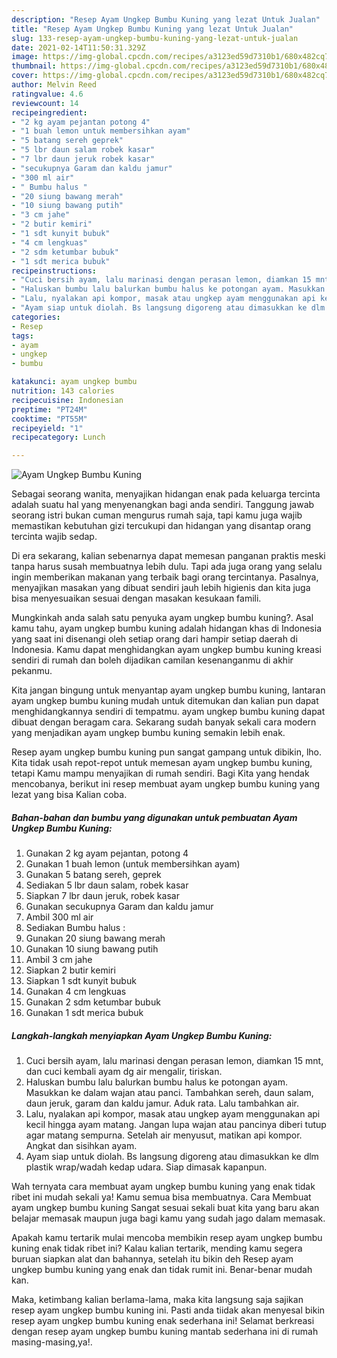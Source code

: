 ```yaml
---
description: "Resep Ayam Ungkep Bumbu Kuning yang lezat Untuk Jualan"
title: "Resep Ayam Ungkep Bumbu Kuning yang lezat Untuk Jualan"
slug: 133-resep-ayam-ungkep-bumbu-kuning-yang-lezat-untuk-jualan
date: 2021-02-14T11:50:31.329Z
image: https://img-global.cpcdn.com/recipes/a3123ed59d7310b1/680x482cq70/ayam-ungkep-bumbu-kuning-foto-resep-utama.jpg
thumbnail: https://img-global.cpcdn.com/recipes/a3123ed59d7310b1/680x482cq70/ayam-ungkep-bumbu-kuning-foto-resep-utama.jpg
cover: https://img-global.cpcdn.com/recipes/a3123ed59d7310b1/680x482cq70/ayam-ungkep-bumbu-kuning-foto-resep-utama.jpg
author: Melvin Reed
ratingvalue: 4.6
reviewcount: 14
recipeingredient:
- "2 kg ayam pejantan potong 4"
- "1 buah lemon untuk membersihkan ayam"
- "5 batang sereh geprek"
- "5 lbr daun salam robek kasar"
- "7 lbr daun jeruk robek kasar"
- "secukupnya Garam dan kaldu jamur"
- "300 ml air"
- " Bumbu halus "
- "20 siung bawang merah"
- "10 siung bawang putih"
- "3 cm jahe"
- "2 butir kemiri"
- "1 sdt kunyit bubuk"
- "4 cm lengkuas"
- "2 sdm ketumbar bubuk"
- "1 sdt merica bubuk"
recipeinstructions:
- "Cuci bersih ayam, lalu marinasi dengan perasan lemon, diamkan 15 mnt, dan cuci kembali ayam dg air mengalir, tiriskan."
- "Haluskan bumbu lalu balurkan bumbu halus ke potongan ayam. Masukkan ke dalam wajan atau panci. Tambahkan sereh, daun salam, daun jeruk, garam dan kaldu jamur. Aduk rata. Lalu tambahkan air."
- "Lalu, nyalakan api kompor, masak atau ungkep ayam menggunakan api kecil hingga ayam matang. Jangan lupa wajan atau pancinya diberi tutup agar matang sempurna. Setelah air menyusut, matikan api kompor. Angkat dan sisihkan ayam."
- "Ayam siap untuk diolah. Bs langsung digoreng atau dimasukkan ke dlm plastik wrap/wadah kedap udara. Siap dimasak kapanpun."
categories:
- Resep
tags:
- ayam
- ungkep
- bumbu

katakunci: ayam ungkep bumbu 
nutrition: 143 calories
recipecuisine: Indonesian
preptime: "PT24M"
cooktime: "PT55M"
recipeyield: "1"
recipecategory: Lunch

---
```



![Ayam Ungkep Bumbu Kuning](https://img-global.cpcdn.com/recipes/a3123ed59d7310b1/680x482cq70/ayam-ungkep-bumbu-kuning-foto-resep-utama.jpg)

Sebagai seorang wanita, menyajikan hidangan enak pada keluarga tercinta adalah suatu hal yang menyenangkan bagi anda sendiri. Tanggung jawab seorang istri bukan cuman mengurus rumah saja, tapi kamu juga wajib memastikan kebutuhan gizi tercukupi dan hidangan yang disantap orang tercinta wajib sedap.

Di era  sekarang, kalian sebenarnya dapat memesan panganan praktis meski tanpa harus susah membuatnya lebih dulu. Tapi ada juga orang yang selalu ingin memberikan makanan yang terbaik bagi orang tercintanya. Pasalnya, menyajikan masakan yang dibuat sendiri jauh lebih higienis dan kita juga bisa menyesuaikan sesuai dengan masakan kesukaan famili. 



Mungkinkah anda salah satu penyuka ayam ungkep bumbu kuning?. Asal kamu tahu, ayam ungkep bumbu kuning adalah hidangan khas di Indonesia yang saat ini disenangi oleh setiap orang dari hampir setiap daerah di Indonesia. Kamu dapat menghidangkan ayam ungkep bumbu kuning kreasi sendiri di rumah dan boleh dijadikan camilan kesenanganmu di akhir pekanmu.

Kita jangan bingung untuk menyantap ayam ungkep bumbu kuning, lantaran ayam ungkep bumbu kuning mudah untuk ditemukan dan kalian pun dapat menghidangkannya sendiri di tempatmu. ayam ungkep bumbu kuning dapat dibuat dengan beragam cara. Sekarang sudah banyak sekali cara modern yang menjadikan ayam ungkep bumbu kuning semakin lebih enak.

Resep ayam ungkep bumbu kuning pun sangat gampang untuk dibikin, lho. Kita tidak usah repot-repot untuk memesan ayam ungkep bumbu kuning, tetapi Kamu mampu menyajikan di rumah sendiri. Bagi Kita yang hendak mencobanya, berikut ini resep membuat ayam ungkep bumbu kuning yang lezat yang bisa Kalian coba.

<!--inarticleads1-->

##### Bahan-bahan dan bumbu yang digunakan untuk pembuatan Ayam Ungkep Bumbu Kuning:

1. Gunakan 2 kg ayam pejantan, potong 4
1. Gunakan 1 buah lemon (untuk membersihkan ayam)
1. Gunakan 5 batang sereh, geprek
1. Sediakan 5 lbr daun salam, robek kasar
1. Siapkan 7 lbr daun jeruk, robek kasar
1. Gunakan secukupnya Garam dan kaldu jamur
1. Ambil 300 ml air
1. Sediakan  Bumbu halus :
1. Gunakan 20 siung bawang merah
1. Gunakan 10 siung bawang putih
1. Ambil 3 cm jahe
1. Siapkan 2 butir kemiri
1. Siapkan 1 sdt kunyit bubuk
1. Gunakan 4 cm lengkuas
1. Gunakan 2 sdm ketumbar bubuk
1. Gunakan 1 sdt merica bubuk




<!--inarticleads2-->

##### Langkah-langkah menyiapkan Ayam Ungkep Bumbu Kuning:

1. Cuci bersih ayam, lalu marinasi dengan perasan lemon, diamkan 15 mnt, dan cuci kembali ayam dg air mengalir, tiriskan.
1. Haluskan bumbu lalu balurkan bumbu halus ke potongan ayam. Masukkan ke dalam wajan atau panci. Tambahkan sereh, daun salam, daun jeruk, garam dan kaldu jamur. Aduk rata. Lalu tambahkan air.
1. Lalu, nyalakan api kompor, masak atau ungkep ayam menggunakan api kecil hingga ayam matang. Jangan lupa wajan atau pancinya diberi tutup agar matang sempurna. Setelah air menyusut, matikan api kompor. Angkat dan sisihkan ayam.
1. Ayam siap untuk diolah. Bs langsung digoreng atau dimasukkan ke dlm plastik wrap/wadah kedap udara. Siap dimasak kapanpun.




Wah ternyata cara membuat ayam ungkep bumbu kuning yang enak tidak ribet ini mudah sekali ya! Kamu semua bisa membuatnya. Cara Membuat ayam ungkep bumbu kuning Sangat sesuai sekali buat kita yang baru akan belajar memasak maupun juga bagi kamu yang sudah jago dalam memasak.

Apakah kamu tertarik mulai mencoba membikin resep ayam ungkep bumbu kuning enak tidak ribet ini? Kalau kalian tertarik, mending kamu segera buruan siapkan alat dan bahannya, setelah itu bikin deh Resep ayam ungkep bumbu kuning yang enak dan tidak rumit ini. Benar-benar mudah kan. 

Maka, ketimbang kalian berlama-lama, maka kita langsung saja sajikan resep ayam ungkep bumbu kuning ini. Pasti anda tiidak akan menyesal bikin resep ayam ungkep bumbu kuning enak sederhana ini! Selamat berkreasi dengan resep ayam ungkep bumbu kuning mantab sederhana ini di rumah masing-masing,ya!.

